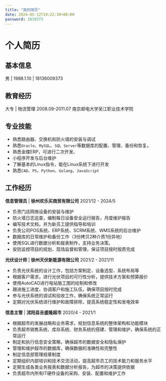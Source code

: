 ```yaml
---
title: "我的简历"
date: 2024-05-12T19:22:39+08:00
password: 1819373
---
```


# 个人简历
## 基本信息
男 | 1988.1.10 | 18136009373
## 教育经历
大专 | 物流管理
2008.09-2011.07 南京邮电大学吴江职业技术学院
## 专业技能
- 熟悉路由器、交换机和防火墙的安装与调试
- 熟悉`Oracle`、`MySQL`、`SQL Server`等数据库的配置、管理、备份和恢复。
- 熟悉金蝶ERP，可进行二次开发、
- 小程序开发与后台维护
- 了解基本的Linux指令，能在Linux系统下进行开发
- 熟悉`CAD`、`PS`、`Python`、`Golang`、`JavaScript`
## 工作经历
**信息管理员** | **徐州欢乐买商贸有限公司** 2021/12 - 2024/5
- 负责门店网络设备的安装与维护
- 防火墙日志巡查，编制每日设备安全运行报告，月度维护报告
- 编写技术文档，并为新员工提供指导和培训
- 负责公司POS系统、ERP系统、SCRM系统、WMS系统的后台维护
- 数据库的日常维护和备份工作（3份拷贝2种介质1份异地）
- 使用SQL进行数据分析和报表制作，支持业务决策。
- 安防监控项目的规划、现场监督和管理，保证项目按时按质完成

**光伏设计师** | **徐州天伏新能源有限公司** 2021/2 - 2021/11
- 负责光伏系统的设计工作，包括方案制定、设备选型、系统布局等
- 根据客户需求，进行光伏项目的可行性分析，提供技术方案和预算报价
- 使用AutoCAD进行电站施工图的绘制和修改
- 跟进施工进度，协调客户和施工队伍，确保项目按时完成
- 参与光伏系统的调试和验收工作，确保系统正常运行
- 定期对光伏系统进行维护和故障排除，提高系统稳定性和发电效率

**信息主管** | **沭阳县吉盛隆超市** 2020/4 - 2021/1
- 根据超市的发展战略和业务需求，规划信息系统的整体架构和功能模块
- 负责超市销售系统、库存系统、财务系统的搭建、管理和维护，确保系统的正常运行
- 制定和执行信息安全策略，确保超市的数据安全和隐私保护
- 管理和维护超市的数据库，确保数据的准确性和完整性
- 制定信息部管理规章制度
- 定期组织内部培训和技术交流活动，提高超市员工的技术能力和服务水平
- 定期生成各类业务报表和数据分析报告，为超市的决策提供依据
- 负责超市内所有IT硬件设备的采购、安装、配置和维护工作
